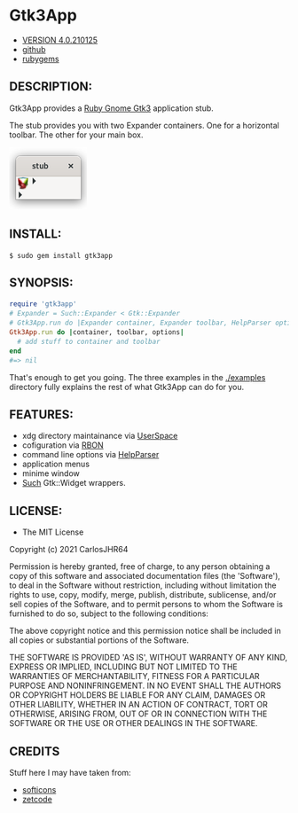 # Gtk3App

* [VERSION 4.0.210125](https://github.com/carlosjhr64/gtk3app/releases)
* [github](https://www.github.com/carlosjhr64/gtk3app)
* [rubygems](https://rubygems.org/gems/gtk3app)

## DESCRIPTION:

Gtk3App provides a
[Ruby Gnome Gtk3](https://rubygems.org/gems/gtk3)
application stub.

The stub provides you with two Expander containers.
One for a horizontal toolbar.
The other for your main box.

![stub](examples/stub.png)

## INSTALL:

```shell
$ sudo gem install gtk3app
```

## SYNOPSIS:

```ruby
require 'gtk3app'
# Expander = Such::Expander < Gtk::Expander
# Gtk3App.run do |Expander container, Expander toolbar, HelpParser options|
Gtk3App.run do |container, toolbar, options|
  # add stuff to container and toolbar 
end
#=> nil
```

That's enough to get you going.
The three examples in the [./examples](https://github.com/carlosjhr64/gtk3app/tree/master/examples)
directory fully explains the rest of what Gtk3App can do for you.

## FEATURES:

* xdg directory maintainance via [UserSpace](https://www.github.com/carlosjhr64/user_space)
* cofiguration via [RBON](https://www.github.com/carlosjhr64/rbon)
* command line options via [HelpParser](https://www.github.com/carlosjhr64/Ruby-HelpParser)
* application menus
* minime window
* [Such](https://github.com/carlosjhr64/Such) Gtk::Widget wrappers.


## LICENSE:

* The MIT License

Copyright (c) 2021 CarlosJHR64

Permission is hereby granted, free of charge, to any person obtaining
a copy of this software and associated documentation files (the
'Software'), to deal in the Software without restriction, including
without limitation the rights to use, copy, modify, merge, publish,
distribute, sublicense, and/or sell copies of the Software, and to
permit persons to whom the Software is furnished to do so, subject to
the following conditions:

The above copyright notice and this permission notice shall be
included in all copies or substantial portions of the Software.

THE SOFTWARE IS PROVIDED 'AS IS', WITHOUT WARRANTY OF ANY KIND,
EXPRESS OR IMPLIED, INCLUDING BUT NOT LIMITED TO THE WARRANTIES OF
MERCHANTABILITY, FITNESS FOR A PARTICULAR PURPOSE AND NONINFRINGEMENT.
IN NO EVENT SHALL THE AUTHORS OR COPYRIGHT HOLDERS BE LIABLE FOR ANY
CLAIM, DAMAGES OR OTHER LIABILITY, WHETHER IN AN ACTION OF CONTRACT,
TORT OR OTHERWISE, ARISING FROM, OUT OF OR IN CONNECTION WITH THE
SOFTWARE OR THE USE OR OTHER DEALINGS IN THE SOFTWARE.

## CREDITS

Stuff here I may have taken from:

* [softicons](http://www.softicons.com/application-icons/ruby-programming-icons-by-ahmad-galal/ruby-gtk-icon)
* [zetcode](http://zetcode.com/gui/rubygtk/)

